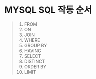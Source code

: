 # MYSQL SQL 작동 순서

 > 1. FROM
 > 2. ON
 > 3. JOIN
 > 4. WHERE
 > 5. GROUP BY
 > 6. HAVING
 > 7. SELECT
 > 8. DISTINCT
 > 9. ORDER BY
 > 10. LIMIT